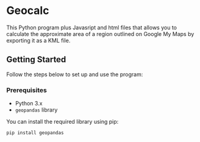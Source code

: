 # Geocalc

This Python program plus Javasript and html files that allows you to calculate the approximate area of a region outlined on Google My Maps by exporting it as a KML file.

## Getting Started

Follow the steps below to set up and use the program:

### Prerequisites

- Python 3.x
- `geopandas` library

You can install the required library using pip:

```bash
pip install geopandas
